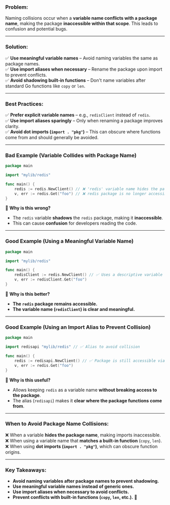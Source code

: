 ### **Problem:**

Naming collisions occur when a **variable name conflicts with a package name**, making the package **inaccessible within that scope**. This leads to confusion and potential bugs.

---

### **Solution:**

✅ **Use meaningful variable names** – Avoid naming variables the same as package names.  
✅ **Use import aliases when necessary** – Rename the package upon import to prevent conflicts.  
✅ **Avoid shadowing built-in functions** – Don't name variables after standard Go functions like `copy` or `len`.

---

### **Best Practices:**

✅ **Prefer explicit variable names** – e.g., `redisClient` instead of `redis`.  
✅ **Use import aliases sparingly** – Only when renaming a package improves clarity.  
✅ **Avoid dot imports (`import . "pkg"`)** – This can obscure where functions come from and should generally be avoided.

---

### **Bad Example (Variable Collides with Package Name)**

```go
package main

import "mylib/redis"

func main() {
    redis := redis.NewClient() // ❌ 'redis' variable name hides the package
    v, err := redis.Get("foo") // ❌ redis package is no longer accessible
}
```

🔴 **Why is this wrong?**

- The `redis` variable **shadows** the `redis` package, making it **inaccessible**.
- This can cause **confusion** for developers reading the code.

---

### **Good Example (Using a Meaningful Variable Name)**

```go
package main

import "mylib/redis"

func main() {
    redisClient := redis.NewClient() // ✅ Uses a descriptive variable name
    v, err := redisClient.Get("foo") 
}
```

🔵 **Why is this better?**

- **The `redis` package remains accessible.**
- **The variable name (`redisClient`) is clear and meaningful.**

---

### **Good Example (Using an Import Alias to Prevent Collision)**

```go
package main

import redisapi "mylib/redis" // ✅ Alias to avoid collision

func main() {
    redis := redisapi.NewClient() // ✅ Package is still accessible via 'redisapi'
    v, err := redis.Get("foo") 
}
```

🔵 **Why is this useful?**

- Allows keeping `redis` as a variable name **without breaking access to the package**.
- The alias (`redisapi`) makes it **clear where the package functions come from**.

---

### **When to Avoid Package Name Collisions:**

❌ When a variable **hides the package name**, making imports inaccessible.  
❌ When using a variable name that **matches a built-in function** (`copy`, `len`).  
❌ When using **dot imports (`import . "pkg"`)**, which can obscure function origins.

---

### **Key Takeaways:**

- **Avoid naming variables after package names to prevent shadowing.**
- **Use meaningful variable names instead of generic ones.**
- **Use import aliases when necessary to avoid conflicts.**
- **Prevent conflicts with built-in functions (`copy`, `len`, etc.).** 🚀